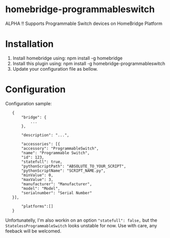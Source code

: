 # homebridge-programmableswitch

ALPHA !!
Supports Programmable Switch devices on HomeBridge Platform

# Installation

1. Install homebridge using: npm install -g homebridge
2. Install this plugin using: npm install -g homebridge-programmableswitch
3. Update your configuration file as bellow.

# Configuration

Configuration sample:

 ```
    {
        "bridge": {
            ...
        },
        
        "description": "...",

        "accessories": [{
        "accessory": "ProgrammableSwitch",
        "name": "Programmable Switch",
        "id": 123,
        "statefull": true,
        "pythonScriptPath": "ABSOLUTE_TO_YOUR_SCRIPT",
        "pythonScriptName": "SCRIPT_NAME.py",
        "minValue": 0,
        "maxValue": 3,
        "manufacturer": "Manufacturer",
        "model": "Model",
        "serialnumber": "Serial Number"
    }],

        "platforms":[]
    }
```

Unfortunatelly, I'm also workin on an option `"statefull": false,` but the `StatelessProgrammableSwitch` looks unstable for now. Use with care, any feeback will be welcomed.